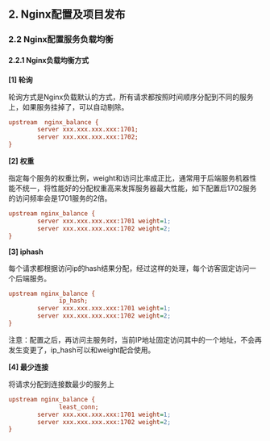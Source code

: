 ## 2. Nginx配置及项目发布
### 2.2 Nginx配置服务负载均衡
#### 2.2.1 Nginx负载均衡方式

**[1] 轮询**

轮询方式是Nginx负载默认的方式，所有请求都按照时间顺序分配到不同的服务上，如果服务挂掉了，可以自动剔除。

```ini
upstream  nginx_balance {
        server xxx.xxx.xxx.xxx:1701;
        server xxx.xxx.xxx.xxx:1702;
}
```

**[2] 权重**

指定每个服务的权重比例，weight和访问比率成正比，通常用于后端服务机器性能不统一，将性能好的分配权重高来发挥服务器最大性能，如下配置后1702服务的访问频率会是1701服务的2倍。

```ini
upstream nginx_balance {
        server xxx.xxx.xxx.xxx:1701 weight=1;
        server xxx.xxx.xxx.xxx:1702 weight=2;
}
```

**[3] iphash**

每个请求都根据访问ip的hash结果分配，经过这样的处理，每个访客固定访问一个后端服务。

```ini
upstream nginx_balance {
			  ip_hash;
        server xxx.xxx.xxx.xxx:1701 weight=1;
        server xxx.xxx.xxx.xxx:1702 weight=2;
}
```

注意：配置之后，再访问主服务时，当前IP地址固定访问其中的一个地址，不会再发生变更了，ip_hash可以和weight配合使用。

**[4] 最少连接**

将请求分配到连接数最少的服务上

```ini
upstream nginx_balance {
			  least_conn;
        server xxx.xxx.xxx.xxx:1701 weight=1;
        server xxx.xxx.xxx.xxx:1702 weight=2;
}
```

